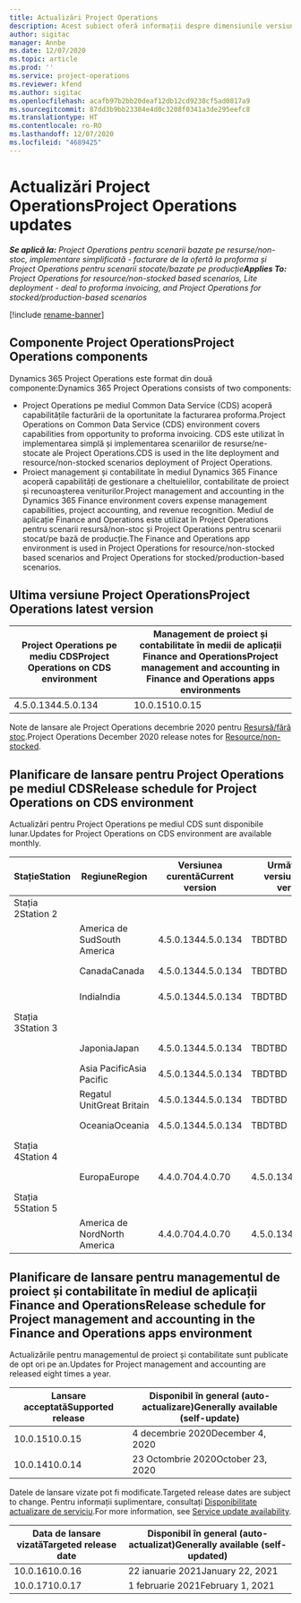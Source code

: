 ```yaml
---
title: Actualizări Project Operations
description: Acest subiect oferă informații despre dimensiunile versiunile lansate de Dynamics 365 Project Operations.
author: sigitac
manager: Annbe
ms.date: 12/07/2020
ms.topic: article
ms.prod: ''
ms.service: project-operations
ms.reviewer: kfend
ms.author: sigitac
ms.openlocfilehash: acafb97b2bb20deaf12db12cd9238cf5ad0817a9
ms.sourcegitcommit: 87dd3b9bb23384e4d0c3208f0341a3de295eefc8
ms.translationtype: HT
ms.contentlocale: ro-RO
ms.lasthandoff: 12/07/2020
ms.locfileid: "4689425"
---
```

# <a name="project-operations-updates"></a><span data-ttu-id="cab2d-103">Actualizări Project Operations</span><span class="sxs-lookup"><span data-stu-id="cab2d-103">Project Operations updates</span></span>

<span data-ttu-id="cab2d-104">_**Se aplică la:** Project Operations pentru scenarii bazate pe resurse/non-stoc, implementare simplificată - facturare de la ofertă la proforma și Project Operations pentru scenarii stocate/bazate pe producție_</span><span class="sxs-lookup"><span data-stu-id="cab2d-104">_**Applies To:** Project Operations for resource/non-stocked based scenarios, Lite deployment - deal to proforma invoicing, and Project Operations for stocked/production-based scenarios_</span></span>

[!include [rename-banner](~/includes/cc-data-platform-banner.md)]

## <a name="project-operations-components"></a><span data-ttu-id="cab2d-105">Componente Project Operations</span><span class="sxs-lookup"><span data-stu-id="cab2d-105">Project Operations components</span></span>

<span data-ttu-id="cab2d-106">Dynamics 365 Project Operations este format din două componente:</span><span class="sxs-lookup"><span data-stu-id="cab2d-106">Dynamics 365 Project Operations consists of two components:</span></span>

- <span data-ttu-id="cab2d-107">Project Operations pe mediul Common Data Service (CDS) acoperă capabilitățile facturării de la oportunitate la facturarea proforma.</span><span class="sxs-lookup"><span data-stu-id="cab2d-107">Project Operations on Common Data Service (CDS) environment covers capabilities from opportunity to proforma invoicing.</span></span> <span data-ttu-id="cab2d-108">CDS este utilizat în implementarea simplă și implementarea scenariilor de resurse/ne-stocate ale Project Operations.</span><span class="sxs-lookup"><span data-stu-id="cab2d-108">CDS is used in the lite deployment and resource/non-stocked scenarios deployment of Project Operations.</span></span>
- <span data-ttu-id="cab2d-109">Proiect management și contabilitate în mediul Dynamics 365 Finance acoperă capabilități de gestionare a cheltuielilor, contabilitate de proiect și recunoașterea veniturilor.</span><span class="sxs-lookup"><span data-stu-id="cab2d-109">Project management and accounting in the Dynamics 365 Finance environment covers expense management capabilities, project accounting, and revenue recognition.</span></span> <span data-ttu-id="cab2d-110">Mediul de aplicație Finance and Operations este utilizat în Project Operations pentru scenarii resursă/non-stoc și Project Operations pentru scenarii stocat/pe bază de producție.</span><span class="sxs-lookup"><span data-stu-id="cab2d-110">The Finance and Operations app environment is used in Project Operations for resource/non-stocked based scenarios and Project Operations for stocked/production-based scenarios.</span></span>

## <a name="project-operations-latest-version"></a><span data-ttu-id="cab2d-111">Ultima versiune Project Operations</span><span class="sxs-lookup"><span data-stu-id="cab2d-111">Project Operations latest version</span></span>

| <span data-ttu-id="cab2d-112">Project Operations pe mediu CDS</span><span class="sxs-lookup"><span data-stu-id="cab2d-112">Project Operations on CDS environment</span></span> | <span data-ttu-id="cab2d-113">Management de proiect și contabilitate în medii de aplicații Finance and Operations</span><span class="sxs-lookup"><span data-stu-id="cab2d-113">Project management and accounting in Finance and Operations apps environments</span></span> |
| --- | --- |
| <span data-ttu-id="cab2d-114">4.5.0.134</span><span class="sxs-lookup"><span data-stu-id="cab2d-114">4.5.0.134</span></span> | <span data-ttu-id="cab2d-115">10.0.15</span><span class="sxs-lookup"><span data-stu-id="cab2d-115">10.0.15</span></span> |

<span data-ttu-id="cab2d-116">Note de lansare ale Project Operations decembrie 2020 pentru [Resursă/fără stoc](whats-new-dec-2020-resource-based.md).</span><span class="sxs-lookup"><span data-stu-id="cab2d-116">Project Operations December 2020 release notes for [Resource/non-stocked](whats-new-dec-2020-resource-based.md).</span></span>

## <a name="release-schedule-for-project-operations-on-cds-environment"></a><span data-ttu-id="cab2d-117">Planificare de lansare pentru Project Operations pe mediul CDS</span><span class="sxs-lookup"><span data-stu-id="cab2d-117">Release schedule for Project Operations on CDS environment</span></span>

<span data-ttu-id="cab2d-118">Actualizări pentru Project Operations pe mediul CDS sunt disponibile lunar.</span><span class="sxs-lookup"><span data-stu-id="cab2d-118">Updates for Project Operations on CDS environment are available monthly.</span></span> 

| <span data-ttu-id="cab2d-119">Stație</span><span class="sxs-lookup"><span data-stu-id="cab2d-119">Station</span></span>   | <span data-ttu-id="cab2d-120">Regiune</span><span class="sxs-lookup"><span data-stu-id="cab2d-120">Region</span></span>        | <span data-ttu-id="cab2d-121">Versiunea curentă</span><span class="sxs-lookup"><span data-stu-id="cab2d-121">Current version</span></span> | <span data-ttu-id="cab2d-122">Următoarea versiune</span><span class="sxs-lookup"><span data-stu-id="cab2d-122">Next version</span></span> | <span data-ttu-id="cab2d-123">General disponibilă</span><span class="sxs-lookup"><span data-stu-id="cab2d-123">Generally available</span></span> |
|-----------|---------------|-----------------|--------------|---------------------|
| <span data-ttu-id="cab2d-124">Stația 2</span><span class="sxs-lookup"><span data-stu-id="cab2d-124">Station 2</span></span> |   &nbsp;      |    &nbsp;       | &nbsp;       |      &nbsp;         |
|   &nbsp;  | <span data-ttu-id="cab2d-125">America de Sud</span><span class="sxs-lookup"><span data-stu-id="cab2d-125">South America</span></span> |  <span data-ttu-id="cab2d-126">4.5.0.134</span><span class="sxs-lookup"><span data-stu-id="cab2d-126">4.5.0.134</span></span>       | <span data-ttu-id="cab2d-127">TBD</span><span class="sxs-lookup"><span data-stu-id="cab2d-127">TBD</span></span>     | <span data-ttu-id="cab2d-128">08-Ian-21</span><span class="sxs-lookup"><span data-stu-id="cab2d-128">08-Jan-21</span></span>           |
|    &nbsp; | <span data-ttu-id="cab2d-129">Canada</span><span class="sxs-lookup"><span data-stu-id="cab2d-129">Canada</span></span>        |  <span data-ttu-id="cab2d-130">4.5.0.134</span><span class="sxs-lookup"><span data-stu-id="cab2d-130">4.5.0.134</span></span>       | <span data-ttu-id="cab2d-131">TBD</span><span class="sxs-lookup"><span data-stu-id="cab2d-131">TBD</span></span>     | <span data-ttu-id="cab2d-132">08-Ian-21</span><span class="sxs-lookup"><span data-stu-id="cab2d-132">08-Jan-21</span></span>          |
|   &nbsp;  | <span data-ttu-id="cab2d-133">India</span><span class="sxs-lookup"><span data-stu-id="cab2d-133">India</span></span>         |  <span data-ttu-id="cab2d-134">4.5.0.134</span><span class="sxs-lookup"><span data-stu-id="cab2d-134">4.5.0.134</span></span>       | <span data-ttu-id="cab2d-135">TBD</span><span class="sxs-lookup"><span data-stu-id="cab2d-135">TBD</span></span>     | <span data-ttu-id="cab2d-136">08-Ian-21</span><span class="sxs-lookup"><span data-stu-id="cab2d-136">08-Jan-21</span></span>           |
| <span data-ttu-id="cab2d-137">Stația 3</span><span class="sxs-lookup"><span data-stu-id="cab2d-137">Station 3</span></span>  |      &nbsp;   |     &nbsp;      |     &nbsp;   |      &nbsp;         |
|   &nbsp;  | <span data-ttu-id="cab2d-138">Japonia</span><span class="sxs-lookup"><span data-stu-id="cab2d-138">Japan</span></span>         |  <span data-ttu-id="cab2d-139">4.5.0.134</span><span class="sxs-lookup"><span data-stu-id="cab2d-139">4.5.0.134</span></span>       | <span data-ttu-id="cab2d-140">TBD</span><span class="sxs-lookup"><span data-stu-id="cab2d-140">TBD</span></span>     | <span data-ttu-id="cab2d-141">15-Ian-21</span><span class="sxs-lookup"><span data-stu-id="cab2d-141">15-Jan-21</span></span>           |
|   &nbsp;  | <span data-ttu-id="cab2d-142">Asia Pacific</span><span class="sxs-lookup"><span data-stu-id="cab2d-142">Asia Pacific</span></span>  |  <span data-ttu-id="cab2d-143">4.5.0.134</span><span class="sxs-lookup"><span data-stu-id="cab2d-143">4.5.0.134</span></span>       | <span data-ttu-id="cab2d-144">TBD</span><span class="sxs-lookup"><span data-stu-id="cab2d-144">TBD</span></span>     | <span data-ttu-id="cab2d-145">15-Ian-21</span><span class="sxs-lookup"><span data-stu-id="cab2d-145">15-Jan-21</span></span>           |
|   &nbsp;  | <span data-ttu-id="cab2d-146">Regatul Unit</span><span class="sxs-lookup"><span data-stu-id="cab2d-146">Great Britain</span></span> |  <span data-ttu-id="cab2d-147">4.5.0.134</span><span class="sxs-lookup"><span data-stu-id="cab2d-147">4.5.0.134</span></span>       | <span data-ttu-id="cab2d-148">TBD</span><span class="sxs-lookup"><span data-stu-id="cab2d-148">TBD</span></span>     | <span data-ttu-id="cab2d-149">15-Ian-21</span><span class="sxs-lookup"><span data-stu-id="cab2d-149">15-Jan-21</span></span>           |
|   &nbsp;  | <span data-ttu-id="cab2d-150">Oceania</span><span class="sxs-lookup"><span data-stu-id="cab2d-150">Oceania</span></span>       |  <span data-ttu-id="cab2d-151">4.5.0.134</span><span class="sxs-lookup"><span data-stu-id="cab2d-151">4.5.0.134</span></span>       | <span data-ttu-id="cab2d-152">TBD</span><span class="sxs-lookup"><span data-stu-id="cab2d-152">TBD</span></span>     | <span data-ttu-id="cab2d-153">15-Ian-21</span><span class="sxs-lookup"><span data-stu-id="cab2d-153">15-Jan-21</span></span>           |
| <span data-ttu-id="cab2d-154">Stația 4</span><span class="sxs-lookup"><span data-stu-id="cab2d-154">Station 4</span></span> |     &nbsp;    |     &nbsp;      |     &nbsp;   |      &nbsp;         |
|   &nbsp;  | <span data-ttu-id="cab2d-155">Europa</span><span class="sxs-lookup"><span data-stu-id="cab2d-155">Europe</span></span>        |  <span data-ttu-id="cab2d-156">4.4.0.70</span><span class="sxs-lookup"><span data-stu-id="cab2d-156">4.4.0.70</span></span>       | <span data-ttu-id="cab2d-157">4.5.0.134</span><span class="sxs-lookup"><span data-stu-id="cab2d-157">4.5.0.134</span></span>     | <span data-ttu-id="cab2d-158">11-Dec-20</span><span class="sxs-lookup"><span data-stu-id="cab2d-158">11-Dec-20</span></span>           |
| <span data-ttu-id="cab2d-159">Stația 5</span><span class="sxs-lookup"><span data-stu-id="cab2d-159">Station 5</span></span> |     &nbsp;    |     &nbsp;      |     &nbsp;   |      &nbsp;         |
|   &nbsp;  | <span data-ttu-id="cab2d-160">America de Nord</span><span class="sxs-lookup"><span data-stu-id="cab2d-160">North America</span></span> |  <span data-ttu-id="cab2d-161">4.4.0.70</span><span class="sxs-lookup"><span data-stu-id="cab2d-161">4.4.0.70</span></span>       | <span data-ttu-id="cab2d-162">4.5.0.134</span><span class="sxs-lookup"><span data-stu-id="cab2d-162">4.5.0.134</span></span>     | <span data-ttu-id="cab2d-163">18-Dec-20</span><span class="sxs-lookup"><span data-stu-id="cab2d-163">18-Dec-20</span></span>           |

## <a name="release-schedule-for-project-management-and-accounting-in-the-finance-and-operations-apps-environment"></a><span data-ttu-id="cab2d-164">Planificare de lansare pentru managementul de proiect și contabilitate în mediul de aplicații Finance and Operations</span><span class="sxs-lookup"><span data-stu-id="cab2d-164">Release schedule for Project management and accounting in the Finance and Operations apps environment</span></span>

<span data-ttu-id="cab2d-165">Actualizările pentru managementul de proiect și contabilitate sunt publicate de opt ori pe an.</span><span class="sxs-lookup"><span data-stu-id="cab2d-165">Updates for Project management and accounting are released eight times a year.</span></span>

| <span data-ttu-id="cab2d-166">Lansare acceptată</span><span class="sxs-lookup"><span data-stu-id="cab2d-166">Supported release</span></span> | <span data-ttu-id="cab2d-167">Disponibil în general (auto-actualizare)</span><span class="sxs-lookup"><span data-stu-id="cab2d-167">Generally available (self-update)</span></span> |
| --- | --- |
| <span data-ttu-id="cab2d-168">10.0.15</span><span class="sxs-lookup"><span data-stu-id="cab2d-168">10.0.15</span></span> | <span data-ttu-id="cab2d-169">4 decembrie 2020</span><span class="sxs-lookup"><span data-stu-id="cab2d-169">December 4, 2020</span></span> |
| <span data-ttu-id="cab2d-170">10.0.14</span><span class="sxs-lookup"><span data-stu-id="cab2d-170">10.0.14</span></span> | <span data-ttu-id="cab2d-171">23 Octombrie 2020</span><span class="sxs-lookup"><span data-stu-id="cab2d-171">October 23, 2020</span></span> |

<span data-ttu-id="cab2d-172">Datele de lansare vizate pot fi modificate.</span><span class="sxs-lookup"><span data-stu-id="cab2d-172">Targeted release dates are subject to change.</span></span> <span data-ttu-id="cab2d-173">Pentru informații suplimentare, consultați [Disponibilitate actualizare de serviciu](https://docs.microsoft.com/dynamics365/fin-ops-core/fin-ops/get-started/public-preview-releases?toc=/dynamics365/finance/toc.json).</span><span class="sxs-lookup"><span data-stu-id="cab2d-173">For more information, see [Service update availability](https://docs.microsoft.com/dynamics365/fin-ops-core/fin-ops/get-started/public-preview-releases?toc=/dynamics365/finance/toc.json).</span></span>

| <span data-ttu-id="cab2d-174">Data de lansare vizată</span><span class="sxs-lookup"><span data-stu-id="cab2d-174">Targeted release date</span></span> | <span data-ttu-id="cab2d-175">Disponibil în general (auto-actualizat)</span><span class="sxs-lookup"><span data-stu-id="cab2d-175">Generally available (self- updated)</span></span> |
| --- | --- |
| <span data-ttu-id="cab2d-176">10.0.16</span><span class="sxs-lookup"><span data-stu-id="cab2d-176">10.0.16</span></span> | <span data-ttu-id="cab2d-177">22 ianuarie 2021</span><span class="sxs-lookup"><span data-stu-id="cab2d-177">January 22, 2021</span></span> |
| <span data-ttu-id="cab2d-178">10.0.17</span><span class="sxs-lookup"><span data-stu-id="cab2d-178">10.0.17</span></span> | <span data-ttu-id="cab2d-179">1 februarie 2021</span><span class="sxs-lookup"><span data-stu-id="cab2d-179">February 1, 2021</span></span> |

